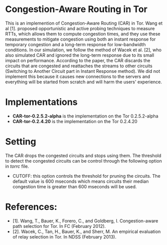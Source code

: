 # Congestion-Aware Routing in Tor
This is an implemention of Congestion-Aware Routing (CAR) in Tor. Wang et al [1]. proposed opportunistic and active probing techniques to measure RTTs, which allows them to compute congestion times, and they use these measurements to mitigate congestion using both an instant response for temporary congestion and a long-term response for low-bandwidth conditions. In our simulation, we follow the method of Wacek et al. [2], who also simulated CAR and ignored the long-term response due to its small impact on performance. According to the paper, the CAR discards the circuits that are congested and reattaches the streams to other circuits (Switching to Another Circuit part in Instant Response method). We did not implement this because it causes new connections to the servers and everything will be started from scratch and will harm the users' experience.

# Implementations
- **CAR-tor-0.2.5.2-alpha** is the implementation on the Tor 0.2.5.2-alpha
- **CAR-tor-0.2.4.20** is the implementation on the Tor 0.2.4.20 

# Setting
The CAR drops the congested circuits and stops using them. The threshold to detect the congested circuits can be control through the following option in *torrc* file.
- CUTOFF: this option controls the threshold for pruning the circuits. The default value is 600 mseconds which means circuits their median congestion time is greater than 600 mseconds will be used.

# References:
- [1]. Wang, T., Bauer, K., Forero, C., and Goldberg, I. Congestion-aware path selection for Tor. In FC (February 2012).
- [2]. Wacek, C., Tan, H., Bauer, K., and Sherr, M. An empirical evaluation of relay selection in Tor. In NDSS (February 2013).
